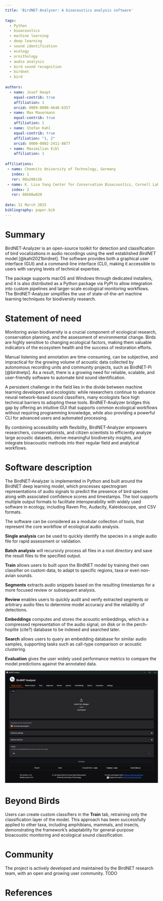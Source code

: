 ```yaml
---
title: 'BirdNET-Analyzer: A bioacoustics analysis software'

tags:
  - Python
  - bioacoustics
  - machine learning
  - deep learning
  - sound identification
  - ecology
  - ornithology
  - audio analysis
  - bird sound recognition
  - birdnet
  - bird

authors:
  - name: Josef Haupt
    equal-contrib: true
    affiliation: 1
    orcid: 0009-0000-4646-6357
  - name: Max Mauermann
    equal-contrib: true
    affiliation: 1
  - name: Stefan Kahl
    equal-contrib: true
    affiliation: "1, 2"
    orcid: 0000-0002-2411-8877
  - name: Maximilian Eibl
    affiliation: 1
  
affiliations:
 - name: Chemnitz University of Technology, Germany
   index: 1
   ror: 00a208s56
 - name: K. Lisa Yang Center for Conservation Bioacoustics, Cornell Lab of Ornithology, Cornell University, USA
   index: 2
   ror: 00k86w020

date: 31 March 2025
bibliography: paper.bib
---
```


# Summary

BirdNET-Analyzer is an open-source toolkit for detection and classification of bird vocalizations in audio recordings using the well established *BirdNET* model [@kahl2021birdnet]. The software provides both a graphical user interface (GUI) and a command-line interface (CLI), making it accessible to users with varying levels of technical expertise.

The package supports macOS and Windows through dedicated installers, and it is also distributed as a Python package via PyPI to allow integration into custom pipelines and larger-scale ecological monitoring workflows. The BirdNET-Analyzer simplifies the use of state-of-the-art machine learning techniques for biodiversity research.

# Statement of need

Monitoring avian biodiversity is a crucial component of ecological research, conservation planning, and the assessment of environmental change. Birds are highly sensitive to changing ecological factors, making them valuable indicators of the ecosystem health and the success of restoration efforts.

Manual listening and annotation are time-consuming, can be subjective, and impractical for the growing volume of acoustic data collected by autonomous recording units and community projects, such as BirdNET-Pi [@birdnetpi]. As a result, there is a growing need for reliable, scalable, and user-friendly software to automate bird sound identification.

A persistent challenge in the field lies in the divide between machine learning developers and ecologists: while researchers continue to advance neural network–based sound classifiers, many ecologists face high technical barriers to adopting these tools. BirdNET-Analyzer bridges this gap by offering an intuitive GUI that supports common ecological workflows without requiring programming knowledge, while also providing a powerful CLI for advanced users and automated processing.

By combining accessibility with flexibility, BirdNET-Analyzer empowers researchers, conservationists, and citizen scientists to efficiently analyze large acoustic datasets, derive meaningful biodiversity insights, and integrate bioacoustic methods into their regular field and analytical workflows.

# Software description

The BirdNET-Analyzer is implemented in Python and built around the BirdNET deep learning model, which processes spectrogram representations of audio signals to predict the presence of bird species along with associated confidence scores and timestamps. The tool supports multiple output formats to facilitate interoperability with widely used software in ecology, including Raven Pro, Audacity, Kaleidoscope, and CSV formats.

The software can be considered as a modular collection of tools, that represent the core workflow of ecological audio analysis.

**Single analysis** can be used to quickly identify the species in a single audio file for rapid assessment or validation.

**Batch analysis** will recursivly process all files in a root directory and save the result files to the specified output.

**Train** allows users to built upon the BirdNET model by training their own classifier on custom data, to adapt to specific regions, taxa or even non-avian sounds.

**Segments** extracts audio snippets based on the resulting timestamps for a more focused review or subsequent analysis.

**Review** enables users to quickly audit and verify extracted segments or arbitrary audio files to determine model accuracy and the reliability of detections.

**Embeddings** computes and stores the acoustic embeddings, which is a compressed representation of the audio signal, on disk or in the perch-hoplite (cite?) database to be indexed and searched later.

**Search** allows users to query an embedding database for similar audio samples, supporting tasks such as call-type comparison or acoustic clustering.

**Evaluation** gives the user widely used performance metrics to compare the model predictions against the annotated data.

![The graphical interface of the BirdNET-Analyzer](fig/gui.png)

# Beyond Birds

Users can create custom classifiers in the **Train** tab, retraining only the classification layer of the model. This approach has been successfully applied to other taxa, including amphibians, mammals, and insects, demonstrating the framework’s adaptability for general-purpose bioacoustic monitoring and ecological sound classification.

# Community

The project is actively developed and maintained by the BirdNET research team, with an open and growing user community.
TODO

# References
